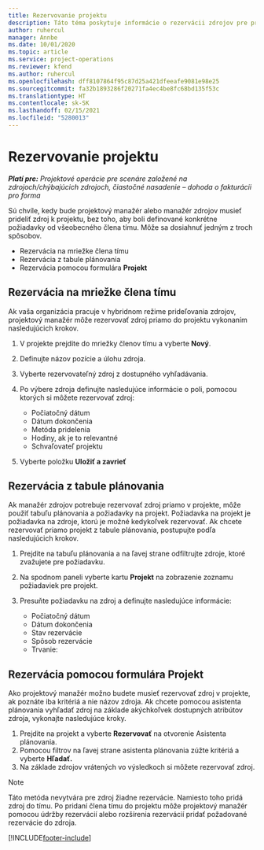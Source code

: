 ```yaml
---
title: Rezervovanie projektu
description: Táto téma poskytuje informácie o rezervácii zdrojov pre projekt.
author: ruhercul
manager: Annbe
ms.date: 10/01/2020
ms.topic: article
ms.service: project-operations
ms.reviewer: kfend
ms.author: ruhercul
ms.openlocfilehash: dff8107864f95c87d25a421dfeeafe9081e98e25
ms.sourcegitcommit: fa32b1893286f20271fa4ec4be8fc68bd135f53c
ms.translationtype: HT
ms.contentlocale: sk-SK
ms.lasthandoff: 02/15/2021
ms.locfileid: "5280013"
---
```

# <a name="book-to-a-project"></a>Rezervovanie projektu

_**Platí pre:** Projektové operácie pre scenáre založené na zdrojoch/chýbajúcich zdrojoch, čiastočné nasadenie – dohoda o fakturácii pro forma_

Sú chvíle, kedy bude projektový manažér alebo manažér zdrojov musieť prideliť zdroj k projektu, bez toho, aby boli definované konkrétne požiadavky od všeobecného člena tímu. Môže sa dosiahnuť jedným z troch spôsobov.

- Rezervácia na mriežke člena tímu
- Rezervácia z tabule plánovania
- Rezervácia pomocou formulára **Projekt**

## <a name="book-from-the-team-member-grid"></a>Rezervácia na mriežke člena tímu

Ak vaša organizácia pracuje v hybridnom režime prideľovania zdrojov, projektový manažér môže rezervovať zdroj priamo do projektu vykonaním nasledujúcich krokov.

1. V projekte prejdite do mriežky členov tímu a vyberte **Nový**.
2. Definujte názov pozície a úlohu zdroja.
3. Vyberte rezervovateľný zdroj z dostupného vyhľadávania.
4. Po výbere zdroja definujte nasledujúce informácie o poli, pomocou ktorých si môžete rezervovať zdroj:

    - Počiatočný dátum
    - Dátum dokončenia
    - Metóda pridelenia
    - Hodiny, ak je to relevantné
    - Schvaľovateľ projektu

6. Vyberte položku **Uložiť a zavrieť**

## <a name="book-from-the-schedule-board"></a>Rezervácia z tabule plánovania

Ak manažér zdrojov potrebuje rezervovať zdroj priamo v projekte, môže použiť tabuľu plánovania a požiadavky na projekt. Požiadavka na projekt je požiadavka na zdroje, ktorú je možné kedykoľvek rezervovať. Ak chcete rezervovať priamo projekt z tabule plánovania, postupujte podľa nasledujúcich krokov.

1. Prejdite na tabuľu plánovania a na ľavej strane odfiltrujte zdroje, ktoré zvažujete pre požiadavku.
2. Na spodnom paneli vyberte kartu **Projekt** na zobrazenie zoznamu požiadaviek pre projekt.
3. Presuňte požiadavku na zdroj a definujte nasledujúce informácie:

    - Počiatočný dátum
    - Dátum dokončenia
    - Stav rezervácie
    - Spôsob rezervácie
    - Trvanie:

## <a name="book-from-the-project-form"></a>Rezervácia pomocou formulára Projekt

Ako projektový manažér možno budete musieť rezervovať zdroj v projekte, ak poznáte iba kritériá a nie názov zdroja. Ak chcete pomocou asistenta plánovania vyhľadať zdroj na základe akýchkoľvek dostupných atribútov zdroja, vykonajte nasledujúce kroky. 

1. Prejdite na projekt a vyberte **Rezervovať** na otvorenie Asistenta plánovania.
2. Pomocou filtrov na ľavej strane asistenta plánovania zúžte kritériá a vyberte **Hľadať.**
3. Na základe zdrojov vrátených vo výsledkoch si môžete rezervovať zdroj.

> [!NOTE]
> Táto metóda nevytvára pre zdroj žiadne rezervácie. Namiesto toho pridá zdroj do tímu. Po pridaní člena tímu do projektu môže projektový manažér pomocou údržby rezervácií alebo rozšírenia rezervácií pridať požadované rezervácie do zdroja.


[!INCLUDE[footer-include](../includes/footer-banner.md)]